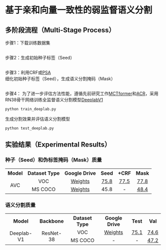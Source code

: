 # 基于亲和向量一致性的弱监督语义分割
## 多阶段流程（Multi-Stage Process）
步骤1：下载训练数据集

```
```

步骤2：生成初始种子标签（Seed）

```
```

步骤3：利用CRF或[PSA](https://github.com/jiwoon-ahn/psa)细化初始种子标签（Seed），生成语义分割掩码（Mask）

```
```

步骤4：
为了进一步评估方法性能，遵循先前研究工作[MCTformer](https://github.com/xulianuwa/MCTformer)和[ACR](https://github.com/sangrockEG/ACR)，采用RN38骨干网络训练全监督语义分割模型[DeeplabV1](https://github.com/YudeWang/semantic-segmentation-codebase/tree/main/experiment/seamv1-pseudovoc)
```
python train_deeplab.py
```
生成分割效果并评估语义分割模型
```
python test_deeplab.py
```
## 实验结果（Experimental Results）
### 种子（Seed）和伪标签掩码（Mask）质量

<table>
  <tr>
    <th>Model</th>
    <th>Dataset Type</th>
    <th>Google Drive</th>
    <th>Seed</th>
    <th>+CRF</th>
    <th>Mask</th>
  </tr>
  <tr>
    <td rowspan="2" align="center">AVC</td>
    <td align="center">VOC</td>
    <td align="center"><a href="https://drive.google.com/file/d/1GOAl3B3bywI5plCI3o7YLeEmeTCIAMdq/view?usp=drive_link">Weights</a></td>
    <td align="center"><a href="https://drive.google.com/file/d/1fEtLiFbvgT3cOGr2hCT7qMZGjD6iDl-p/view?usp=drive_link">75.8</a></td>
    <td align="center"><a href="https://drive.google.com/file/d/1v1HsX_Lc00TnEPveQGl7LlLJLbE5CNiE/view?usp=drive_link">77.5</a></td>
    <td align="center"><a href="https://drive.google.com/file/d/14-1WR1V6zm3RFAwDnuABeDUZCQkkULYu/view?usp=drive_link">77.8</a></td>
  </tr>
  <tr>
    <td align="center">MS COCO</td>
    <td align="center"><a href="https://drive.google.com/file/d/1yRzMH-LbsK3IidONspOJYuZaNTgdxM96/view?usp=drive_link">Weights</a></td>
    <td align="center">45.8</td>
    <td align="center">-</td>
    <td align="center"><a href="https://drive.google.com/file/d/1UFEk8uN_81E0hLU50oR9FsiL6QvAon_u/view?usp=drive_link">48.4</a></td>
  </tr>
</table>

### 语义分割质量

<table>
  <tr>
    <th>Model</th>
    <th>Backbone</th>
    <th>Dataset Type</th>    
    <th>Google Drive</th>
    <th>Test</th>
    <th>Val</th>
  </tr>
  <tr>
    <td rowspan="2" align="center">Deeplab-V1</td>
    <td rowspan="2" align="center">ResNet-38</td>
    <td align="center">VOC</td>
    <td align="center"><a href="https://drive.google.com/file/d/1Wsru6lHMhh8gYdO3Uep6XSq8f9BzHghT/view?usp=drive_link">Weights</a></td>
    <td align="center"><a href="http://host.robots.ox.ac.uk:8080/anonymous/NHKQPH.html">75.1</a></td>
    <td align="center"><a href="http://host.robots.ox.ac.uk:8080/anonymous/OE2YQO.html">74.6</a></td>
  </tr>
  <tr>
    <td align="center">MS COCO</td>
    <td align="center">-</td>
    <td align="center">-</td>
    <td align="center"><a href="https://drive.google.com/file/d/1NarR6JQArhc7gLuSZ1wEDH--HZgY-rRU/view?usp=drive_link">47.2</a></td>
  </tr>
</table>



